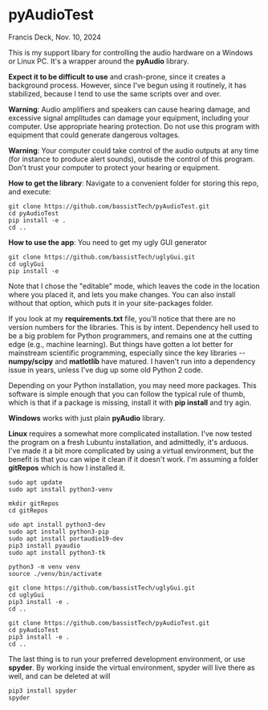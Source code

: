 # pyAudioTest

Francis Deck, Nov. 10, 2024

This is my support libary for controlling the audio hardware on a Windows or Linux PC. It's a wrapper around the **pyAudio** library.

**Expect it to be difficult to use** and crash-prone, since it creates a background process. However, since I've begun using it routinely, it has stabilized, because I tend to use the same scripts over and over.

**Warning**: Audio amplifiers and speakers can cause hearing damage, and 
excessive signal amplitudes can damage your equipment, including your
computer. Use appropriate hearing protection. Do not use this program
with equipment that could generate dangerous voltages.

**Warning**: Your computer could take control of the audio outputs at any
time (for instance to produce alert sounds), outisde the control of
this program. Don't trust your computer to protect your hearing or equipment.

**How to get the library**: Navigate to a convenient folder for storing this repo, and execute:

	git clone https://github.com/bassistTech/pyAudioTest.git
	cd pyAudioTest
	pip install -e .
	cd ..

**How to use the app**: You need to get my ugly GUI generator

	git clone https://github.com/bassistTech/uglyGui.git
	cd uglyGui
	pip install -e

Note that I chose the "editable" mode, which leaves the code in the location where 
you placed it, and lets you make changes. You can also install without that option, 
which puts it in your site-packages folder.

If you look at my **requirements.txt** file, you'll notice that there are no version 
numbers for the libraries. This is by intent. Dependency hell used to be a big problem 
for Python programmers, and remains one at the cutting edge (e.g., machine learning). 
But things have gotten a lot better for mainstream scientific programming, especially 
since the key libraries -- **numpy/scipy** and **matlotlib** have matured. I haven't 
run into a dependency issue in years, unless I've dug up some old Python 2 code.

Depending on your Python installation, you may need more packages. This software 
is simple enough that you can follow the typical rule of thumb, which is that 
if a package is missing, install it with **pip install** and try agin.

**Windows** works with just plain **pyAudio** library.

**Linux** requires a somewhat more complicated installation. I've now tested the program
on a fresh Lubuntu installation, and admittedly, it's arduous. I've made it a bit more
complicated by using a virtual environment, but the benefit is that you can wipe it
clean if it doesn't work. I'm assuming a folder **gitRepos** which is how I installed it.

	sudo apt update
	sudo apt install python3-venv
	
	mkdir gitRepos
	cd gitRepos

	udo apt install python3-dev
	sudo apt install python3-pip
	sudo apt install portaudio19-dev
	pip3 install pyaudio
	sudo apt install python3-tk

	python3 -m venv venv
	source ./venv/bin/activate

	git clone https://github.com/bassistTech/uglyGui.git
	cd uglyGui
	pip3 install -e .
	cd ..

	git clone https://github.com/bassistTech/pyAudioTest.git
	cd pyAudioTest
	pip3 install -e .
	cd ..

The last thing is to run your preferred development environment, or use **spyder**.
By working inside the virtual environment, spyder will live there as well, and can
be deleted at will

	pip3 install spyder
	spyder
